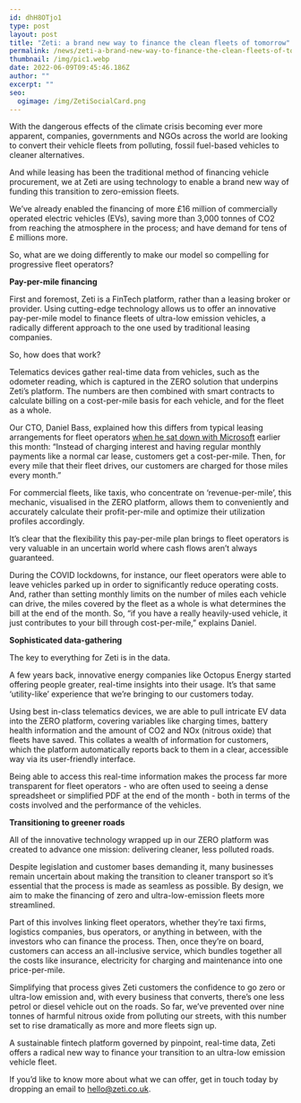 ```yaml
---
id: dhH8OTjo1
type: post
layout: post
title: "Zeti: a brand new way to finance the clean fleets of tomorrow"
permalink: /news/zeti-a-brand-new-way-to-finance-the-clean-fleets-of-tomorrow/
thumbnail: /img/pic1.webp
date: 2022-06-09T09:45:46.186Z
author: ""
excerpt: ""
seo:
  ogimage: /img/ZetiSocialCard.png
---
```

With the dangerous effects of the climate crisis becoming ever more apparent, companies, governments and NGOs across the world are looking to convert their vehicle fleets from polluting, fossil fuel-based vehicles to cleaner alternatives. 

And while leasing has been the traditional method of financing vehicle procurement, we at Zeti are using technology to enable a brand new way of funding this transition to zero-emission fleets. 

We’ve already enabled the financing of more £16 million of commercially operated electric vehicles (EVs), saving more than 3,000 tonnes of CO2 from reaching the atmosphere in the process; and have demand for tens of £ millions more.

So, what are we doing differently to make our model so compelling for progressive fleet operators?

**Pay-per-mile financing**

First and foremost, Zeti is a FinTech platform, rather than a leasing broker or provider. Using cutting-edge technology allows us to offer an innovative pay-per-mile model to finance fleets of ultra-low emission vehicles, a radically different approach to the one used by traditional leasing companies.

So, how does that work?

Telematics devices gather real-time data from vehicles, such as the odometer reading, which is captured in the ZERO solution that underpins Zeti’s platform. The numbers are then combined with smart contracts to calculate billing on a cost-per-mile basis for each vehicle, and for the fleet as a whole. 

Our CTO, Daniel Bass, explained how this differs from typical leasing arrangements for fleet operators [when he sat down with Microsoft](https://cloudblogs.microsoft.com/industry-blog/en-gb/technetuk/2022/05/13/how-zeti-is-using-zero-and-azure-to-reduce-emissions-across-fleets-of-vehicles/) earlier this month: “Instead of charging interest and having regular monthly payments like a normal car lease, customers get a cost-per-mile. Then, for every mile that their fleet drives, our customers are charged for those miles every month.” 

For commercial fleets, like taxis, who concentrate on ‘revenue-per-mile’, this mechanic, visualised in the ZERO platform, allows them to conveniently and accurately calculate their profit-per-mile and optimize their utilization profiles accordingly.

It’s clear that the flexibility this pay-per-mile plan brings to fleet operators is very valuable in an uncertain world where cash flows aren’t always guaranteed. 

During the COVID lockdowns, for instance, our fleet operators were able to leave vehicles parked up in order to significantly reduce operating costs. And, rather than setting monthly limits on the number of miles each vehicle can drive, the miles covered by the fleet as a whole is what determines the bill at the end of the month. So, “if you have a really heavily-used vehicle, it just contributes to your bill through cost-per-mile,” explains Daniel.

**Sophisticated data-gathering**

The key to everything for Zeti is in the data. 

A few years back, innovative energy companies like Octopus Energy started offering people greater, real-time insights into their usage. It’s that same ‘utility-like’ experience that we’re bringing to our customers today.

Using best in-class telematics devices, we are able to pull intricate EV data into the ZERO platform, covering variables like charging times, battery health information and the amount of CO2 and NOx (nitrous oxide) that fleets have saved. This collates a wealth of information for customers, which the platform automatically reports back to them in a clear, accessible way via its user-friendly interface.

Being able to access this real-time information makes the process far more transparent for fleet operators - who are often used to seeing a dense spreadsheet or simplified PDF at the end of the month - both in terms of the costs involved and the performance of the vehicles. 

**Transitioning to greener roads**

All of the innovative technology wrapped up in our ZERO platform was created to advance one mission: delivering cleaner, less polluted roads. 

Despite legislation and customer bases demanding it, many businesses remain uncertain about making the transition to cleaner transport so it’s essential that the process is made as seamless as possible. By design, we aim to make the financing of zero and ultra-low-emission fleets more streamlined.

Part of this involves linking fleet operators, whether they’re taxi firms, logistics companies, bus operators, or anything in between, with the investors who can finance the process. Then, once they’re on board, customers can access an all-inclusive service, which bundles together all the costs like insurance, electricity for charging and maintenance into one price-per-mile.  

Simplifying that process gives Zeti customers the confidence to go zero or ultra-low emission and, with every business that converts, there’s one less petrol or diesel vehicle out on the roads. So far, we’ve prevented over nine tonnes of harmful nitrous oxide from polluting our streets, with this number set to rise dramatically as more and more fleets sign up.

A sustainable fintech platform governed by pinpoint, real-time data, Zeti offers a radical new way to finance your transition to an ultra-low emission vehicle fleet. 

If you’d like to know more about what we can offer, get in touch today by dropping an email to [hello@zeti.co.uk](mailto:hello@zeti.co.uk).